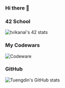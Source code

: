 ### Hi there 👋

<!--
**Tuengdin/Tuengdin** is a ✨ _special_ ✨ repository because its `README.md` (this file) appears on your GitHub profile.

Here are some ideas to get you started:

- 🔭 I’m currently working on ...
- 🌱 I’m currently learning ...
- 👯 I’m looking to collaborate on ...
- 🤔 I’m looking for help with ...
- 💬 Ask me about ...
- 📫 How to reach me: ...
- 😄 Pronouns: ...
- ⚡ Fun fact: ...
-->
### 42 School
![tvikanai's 42 stats](https://badge.mediaplus.ma/binary/tvikanai?1337Badge=off&UM6P=off)

### My Codewars
![Codeware](https://www.codewars.com/users/tdin/badges/large)

### GitHub

![Tuengdin's GitHub stats](https://github-readme-stats.vercel.app/api?username=Tuengdin&show_icons=true)
